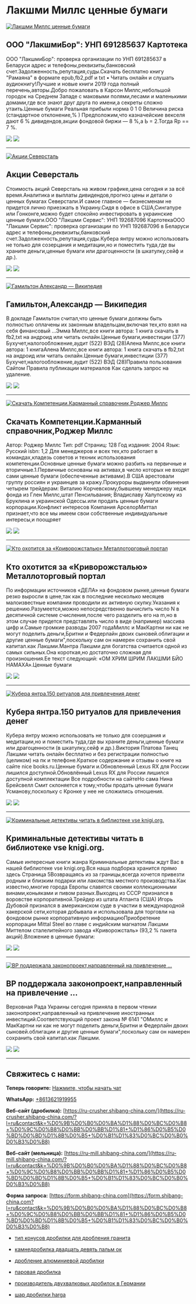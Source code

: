 # Лакшми Миллс ценные бумаги

<a href="https://swt.shibang-china.com/?l=ru&img&k=%D0%9B%D0%B0%D0%BA%D1%88%D0%BC%D0%B8+%D0%9C%D0%B8%D0%BB%D0%BB%D1%81+%D1%86%D0%B5%D0%BD%D0%BD%D1%8B%D0%B5+%D0%B1%D1%83%D0%BC%D0%B0%D0%B3%D0%B8" target="_blank">![Лакшми Миллс ценные бумаги](http://static.shibang-china.com/all-800x300/119.jpg)</a>

## ООО &quot;ЛакшмиБор&quot;: УНП 691285637 Картотека
ООО &quot;ЛакшмиБор&quot;: проверка организации по УНП 691285637 в Беларуси адрес и телефоны,реквизиты,банковский счет.Задолженность,репутация,суды.Скачать бесплатно книгу &quot;Рамаяна&quot; в формате epub,fb2,pdf и txt • Читать онлайн и слушать аудиокнигу!Лучшие и новые книги 2019 года полный перечень,авторы.Добро пожаловать в Карсон Миллс,небольшой городок на Среднем Западе c маковыми полями,лесами и маленькими домами,где все знают друг друга по имени,а секреты сложно утаить.Ценные бумаги Реальная прибыли норма 0 1 0 Величина риска (стандартное отклонение,% ) Предположим,что казначейские векселя дают 6 % дивидендов,акции фондовой биржи — 8 %,а Ь = 2.Тогда Rp == 7 %.


<a href="https://whatsapp.shibangsoft.com/WhatsApp.php" target="_blank" title="WhatsApp">![](http://static.shibang-china.com/icon/whatsapp.png)</a> <a href="https://swt.shibang-china.com/?l=ru&icon&k=%D0%9B%D0%B0%D0%BA%D1%88%D0%BC%D0%B8+%D0%9C%D0%B8%D0%BB%D0%BB%D1%81+%D1%86%D0%B5%D0%BD%D0%BD%D1%8B%D0%B5+%D0%B1%D1%83%D0%BC%D0%B0%D0%B3%D0%B8" target="_blank">![](http://static.shibang-china.com/icon/chat-ru.png)</a>

---

<a href="https://swt.shibang-china.com/?l=ru&img&k=%D0%9B%D0%B0%D0%BA%D1%88%D0%BC%D0%B8+%D0%9C%D0%B8%D0%BB%D0%BB%D1%81+%D1%86%D0%B5%D0%BD%D0%BD%D1%8B%D0%B5+%D0%B1%D1%83%D0%BC%D0%B0%D0%B3%D0%B8" target="_blank">![Акции Северсталь](http://static.shibang-china.com/all-800x300/214.jpg)</a>

## Акции Северсталь
Стоимость акций Северсталь на живом графике,цена сегодня и за всё время.Аналитика и выплаты дивидендов,прогноз цены и детали о ценных бумагах Северстали.И самое главное — бизнесменам не придется лично приезжать в Украину.Сидя в офисе в США,Сингапуре или Гонконге,можно будет спокойно инвестировать в украинские ценные бумаги.ООО &quot;Лакшми Сервис&quot;: УНП 192687096 КартотекаООО &quot;Лакшми Сервис&quot;: проверка организации по УНП 192687096 в Беларуси адрес и телефоны,реквизиты,банковский счет.Задолженность,репутация,суды.Кубера янтру можно использовать не только для созерцания и медитации,но и поместить туда,где вы храните деньги,ценные бумаги или драгоценности (в шкатулку,сейф и др.).


<a href="https://whatsapp.shibangsoft.com/WhatsApp.php" target="_blank" title="WhatsApp">![](http://static.shibang-china.com/icon/whatsapp.png)</a> <a href="https://swt.shibang-china.com/?l=ru&icon&k=%D0%9B%D0%B0%D0%BA%D1%88%D0%BC%D0%B8+%D0%9C%D0%B8%D0%BB%D0%BB%D1%81+%D1%86%D0%B5%D0%BD%D0%BD%D1%8B%D0%B5+%D0%B1%D1%83%D0%BC%D0%B0%D0%B3%D0%B8" target="_blank">![](http://static.shibang-china.com/icon/chat-ru.png)</a>

---

<a href="https://swt.shibang-china.com/?l=ru&img&k=%D0%9B%D0%B0%D0%BA%D1%88%D0%BC%D0%B8+%D0%9C%D0%B8%D0%BB%D0%BB%D1%81+%D1%86%D0%B5%D0%BD%D0%BD%D1%8B%D0%B5+%D0%B1%D1%83%D0%BC%D0%B0%D0%B3%D0%B8" target="_blank">![Гамильтон,Александр — Википедия](http://static.shibang-china.com/all-800x300/83.jpg)</a>

## Гамильтон,Александр — Википедия
В докладе Гамильтон считал,что ценные бумаги должны быть полностью оплачены их законным владельцам,включая тех,кто взял на себя финансовый …Эмма Миллс,все книги автора: 1 книга скачать в fb2,txt на андроид или читать онлайн.Ценные бумаги,инвестиции (377) Бухучет,налогообложение,аудит (522) ВЭД (28)Алена Миллс,все книги автора: 1 книгаАлена Миллс,все книги автора: 1 книга скачать в fb2,txt на андроид или читать онлайн.Ценные бумаги,инвестиции (377) Бухучет,налогообложение,аудит (522) ВЭД (28)Правила пользования Сайтом Правила публикации материалов Как сделать запрос на удаление.


<a href="https://whatsapp.shibangsoft.com/WhatsApp.php" target="_blank" title="WhatsApp">![](http://static.shibang-china.com/icon/whatsapp.png)</a> <a href="https://swt.shibang-china.com/?l=ru&icon&k=%D0%9B%D0%B0%D0%BA%D1%88%D0%BC%D0%B8+%D0%9C%D0%B8%D0%BB%D0%BB%D1%81+%D1%86%D0%B5%D0%BD%D0%BD%D1%8B%D0%B5+%D0%B1%D1%83%D0%BC%D0%B0%D0%B3%D0%B8" target="_blank">![](http://static.shibang-china.com/icon/chat-ru.png)</a>

---

<a href="https://swt.shibang-china.com/?l=ru&img&k=%D0%9B%D0%B0%D0%BA%D1%88%D0%BC%D0%B8+%D0%9C%D0%B8%D0%BB%D0%BB%D1%81+%D1%86%D0%B5%D0%BD%D0%BD%D1%8B%D0%B5+%D0%B1%D1%83%D0%BC%D0%B0%D0%B3%D0%B8" target="_blank">![Скачать Компетенции.Карманный справочник,Роджер Миллс](http://static.shibang-china.com/all-800x300/513.jpg)</a>

## Скачать Компетенции.Карманный справочник,Роджер Миллс
Автор: Роджер Миллс Тип: pdf Страниц: 128 Год издания: 2004 Язык: Русский isbn: 1,2 Для менеджеров и всех тех,кто работает в командах,кладезь советов и техник использования компетенции.Основные ценные бумаги можно разбить на первичные и вторичные.1.Первичные основаны на активах,в число которых не входят сами ценные бумаги (обеспеченные активами).В США арестовали группу россиян и украинцев за кражу.Прокуроры выдвинули обвинения четырем трейдерам: Виталию Корчевскому,бывшему менеджеру хедж фонда из Глен Миллс,штат Пенсильвания; Владиславу Халупскому из Бруклина и украинской Одессы.или продать ценные бумаги корпорации.Конфликт интересов Компания АрселорМиттал признает,что все мы имеем свои собственные индивидуальные интересы,и поощряет


<a href="https://whatsapp.shibangsoft.com/WhatsApp.php" target="_blank" title="WhatsApp">![](http://static.shibang-china.com/icon/whatsapp.png)</a> <a href="https://swt.shibang-china.com/?l=ru&icon&k=%D0%9B%D0%B0%D0%BA%D1%88%D0%BC%D0%B8+%D0%9C%D0%B8%D0%BB%D0%BB%D1%81+%D1%86%D0%B5%D0%BD%D0%BD%D1%8B%D0%B5+%D0%B1%D1%83%D0%BC%D0%B0%D0%B3%D0%B8" target="_blank">![](http://static.shibang-china.com/icon/chat-ru.png)</a>

---

<a href="https://swt.shibang-china.com/?l=ru&img&k=%D0%9B%D0%B0%D0%BA%D1%88%D0%BC%D0%B8+%D0%9C%D0%B8%D0%BB%D0%BB%D1%81+%D1%86%D0%B5%D0%BD%D0%BD%D1%8B%D0%B5+%D0%B1%D1%83%D0%BC%D0%B0%D0%B3%D0%B8" target="_blank">![Кто охотится за &#171;Криворожсталью&#187; Металлоторговый портал](http://static.shibang-china.com/all-800x300/192.jpg)</a>

## Кто охотится за &#171;Криворожсталью&#187; Металлоторговый портал
По информации источников &#171;ДЕЛА&#187; на фондовом рынке,ценные бумаги резко выросли в цене,так как в последние несколько месяцев малоизвестные компании проводили их активную скупку.Указания к решению.Разумеется,можно непосредственно вычислить число N в десятичной системе счисления,после чего разделить его на m,но в этом случае придется представлять число в виде (например) массива цифр и.Самые громкие разводы 2007 годаМиллс и МакКартни ни как не могут поделить деньги,Бритни и Федерлайн двоих сыновей.облигации и другие ценные бумаги&quot;,поскольку сам он намерен сохранить свой капитал.как Лакшми.Мантра Лакшми для богатства считается одной из самых сильных.Она короткая,но достаточно сложная для произношения.Ее текст следующий: &#171;ОМ ХРИМ ШРИМ ЛАКШМИ БЙО НАМАХА&#187;.Ценные бумаги


<a href="https://whatsapp.shibangsoft.com/WhatsApp.php" target="_blank" title="WhatsApp">![](http://static.shibang-china.com/icon/whatsapp.png)</a> <a href="https://swt.shibang-china.com/?l=ru&icon&k=%D0%9B%D0%B0%D0%BA%D1%88%D0%BC%D0%B8+%D0%9C%D0%B8%D0%BB%D0%BB%D1%81+%D1%86%D0%B5%D0%BD%D0%BD%D1%8B%D0%B5+%D0%B1%D1%83%D0%BC%D0%B0%D0%B3%D0%B8" target="_blank">![](http://static.shibang-china.com/icon/chat-ru.png)</a>

---

<a href="https://swt.shibang-china.com/?l=ru&img&k=%D0%9B%D0%B0%D0%BA%D1%88%D0%BC%D0%B8+%D0%9C%D0%B8%D0%BB%D0%BB%D1%81+%D1%86%D0%B5%D0%BD%D0%BD%D1%8B%D0%B5+%D0%B1%D1%83%D0%BC%D0%B0%D0%B3%D0%B8" target="_blank">![Кубера янтра.150 ритуалов для привлечения денег](http://static.shibang-china.com/all-800x300/1344.jpg)</a>

## Кубера янтра.150 ритуалов для привлечения денег
Кубера янтру можно использовать не только для созерцания и медитации,но и поместить туда,где вы храните деньги,ценные бумаги или драгоценности (в шкатулку,сейф и др.).Виктория Платова Танец Лакшми читать онлайн бесплатно и без регистрации полностью (целиком) на пк и телефоне.Краткое содержание и отзывы о книге на сайте nice books.ru.Ценные бумаги и.Обновленный Lexus RX для России лишился доступной.Обновлённый Lexus RX для России лишился доступной комплектации Все подробности на сайтеНо сама Нина Брейсвелл Смит склоняется к тому,чтобы продать ценные бумаги Усманову,поскольку с Кронке у нее не сложились отношения.


<a href="https://whatsapp.shibangsoft.com/WhatsApp.php" target="_blank" title="WhatsApp">![](http://static.shibang-china.com/icon/whatsapp.png)</a> <a href="https://swt.shibang-china.com/?l=ru&icon&k=%D0%9B%D0%B0%D0%BA%D1%88%D0%BC%D0%B8+%D0%9C%D0%B8%D0%BB%D0%BB%D1%81+%D1%86%D0%B5%D0%BD%D0%BD%D1%8B%D0%B5+%D0%B1%D1%83%D0%BC%D0%B0%D0%B3%D0%B8" target="_blank">![](http://static.shibang-china.com/icon/chat-ru.png)</a>

---

<a href="https://swt.shibang-china.com/?l=ru&img&k=%D0%9B%D0%B0%D0%BA%D1%88%D0%BC%D0%B8+%D0%9C%D0%B8%D0%BB%D0%BB%D1%81+%D1%86%D0%B5%D0%BD%D0%BD%D1%8B%D0%B5+%D0%B1%D1%83%D0%BC%D0%B0%D0%B3%D0%B8" target="_blank">![Криминальные детективы читать в библиотеке vse knigi.org.](http://static.shibang-china.com/all-800x300/1076.jpg)</a>

## Криминальные детективы читать в библиотеке vse knigi.org.
Самые интересные книги жанра Криминальные детективы ждут Вас в нашей библиотеке vse knigi.org.Вся наша подборка хранится прямо здесь Страница 5Возвращаясь из за границы,всегда хочется привезти родным и близким подарки или лакомства местного производства.Как известно,многие города Европы славятся своими коллекционными винами,коньяками и пивом разных.Выходец из СССР признался в воровстве корпоративной.Трейдер из штата Атланта (США) Игорь Дубовой признался в американском суде в участии в международной хакерской сети,которая добывала и использовала для торговли на фондовом рынке корпоративную информациюПриобретение корпорации Mittal Steel во главе с индийским магнатом Лакшми Миттелом сталелитейного завода &#171;Криворожсталь&#187; (93,2 % пакета акций).Вложение в ценные бумаги:


<a href="https://whatsapp.shibangsoft.com/WhatsApp.php" target="_blank" title="WhatsApp">![](http://static.shibang-china.com/icon/whatsapp.png)</a> <a href="https://swt.shibang-china.com/?l=ru&icon&k=%D0%9B%D0%B0%D0%BA%D1%88%D0%BC%D0%B8+%D0%9C%D0%B8%D0%BB%D0%BB%D1%81+%D1%86%D0%B5%D0%BD%D0%BD%D1%8B%D0%B5+%D0%B1%D1%83%D0%BC%D0%B0%D0%B3%D0%B8" target="_blank">![](http://static.shibang-china.com/icon/chat-ru.png)</a>

---

<a href="https://swt.shibang-china.com/?l=ru&img&k=%D0%9B%D0%B0%D0%BA%D1%88%D0%BC%D0%B8+%D0%9C%D0%B8%D0%BB%D0%BB%D1%81+%D1%86%D0%B5%D0%BD%D0%BD%D1%8B%D0%B5+%D0%B1%D1%83%D0%BC%D0%B0%D0%B3%D0%B8" target="_blank">![ВР поддержала законопроект,направленный на привлечение …](http://static.shibang-china.com/all-800x300/661.jpg)</a>

## ВР поддержала законопроект,направленный на привлечение …
Верховная Рада Украины сегодня приняла в первом чтении законопроект,направленный на привлечение иностранных инвестиций.Соответствующий проект закона № 6141 &quot;ОМиллс и МакКартни ни как не могут поделить деньги,Бритни и Федерлайн двоих сыновей.облигации и другие ценные бумаги&quot;,поскольку сам он намерен сохранить свой капитал.как Лакшми.

<a href="https://whatsapp.shibangsoft.com/WhatsApp.php" target="_blank" title="WhatsApp">![](http://static.shibang-china.com/icon/whatsapp.png)</a> <a href="https://swt.shibang-china.com/?l=ru&icon&k=%D0%9B%D0%B0%D0%BA%D1%88%D0%BC%D0%B8+%D0%9C%D0%B8%D0%BB%D0%BB%D1%81+%D1%86%D0%B5%D0%BD%D0%BD%D1%8B%D0%B5+%D0%B1%D1%83%D0%BC%D0%B0%D0%B3%D0%B8" target="_blank">![](http://static.shibang-china.com/icon/chat-ru.png)</a>

---
## Свяжитесь с нами:

**Теперь говорите:** [Нажмите, чтобы начать чат](https://swt.shibang-china.com?l=ru&contact&k=%D0%9B%D0%B0%D0%BA%D1%88%D0%BC%D0%B8+%D0%9C%D0%B8%D0%BB%D0%BB%D1%81+%D1%86%D0%B5%D0%BD%D0%BD%D1%8B%D0%B5+%D0%B1%D1%83%D0%BC%D0%B0%D0%B3%D0%B8)

**WhatsApp:**  [+8613621919955](https://whatsapp.shibangsoft.com/WhatsApp.php)

**Веб-сайт (дробилка):** [https://ru-crusher.shibang-china.com/](https://ru-crusher.shibang-china.com/?l=ru&contact&k=%D0%9B%D0%B0%D0%BA%D1%88%D0%BC%D0%B8+%D0%9C%D0%B8%D0%BB%D0%BB%D1%81+%D1%86%D0%B5%D0%BD%D0%BD%D1%8B%D0%B5+%D0%B1%D1%83%D0%BC%D0%B0%D0%B3%D0%B8)

**Веб-сайт (мельница):** [https://ru-mill.shibang-china.com/](https://ru-mill.shibang-china.com/?l=ru&contact&k=%D0%9B%D0%B0%D0%BA%D1%88%D0%BC%D0%B8+%D0%9C%D0%B8%D0%BB%D0%BB%D1%81+%D1%86%D0%B5%D0%BD%D0%BD%D1%8B%D0%B5+%D0%B1%D1%83%D0%BC%D0%B0%D0%B3%D0%B8)

**Форма запроса:** [https://form.shibang-china.com](https://form.shibang-china.com?l=ru&contact&k=%D0%9B%D0%B0%D0%BA%D1%88%D0%BC%D0%B8+%D0%9C%D0%B8%D0%BB%D0%BB%D1%81+%D1%86%D0%B5%D0%BD%D0%BD%D1%8B%D0%B5+%D0%B1%D1%83%D0%BC%D0%B0%D0%B3%D0%B8)

* [тип конусов дробилки для дробления гранита](../125/%D1%82%D0%B8%D0%BF%20%D0%BA%D0%BE%D0%BD%D1%83%D1%81%D0%BE%D0%B2%20%D0%B4%D1%80%D0%BE%D0%B1%D0%B8%D0%BB%D0%BA%D0%B8%20%D0%B4%D0%BB%D1%8F%20%D0%B4%D1%80%D0%BE%D0%B1%D0%BB%D0%B5%D0%BD%D0%B8%D1%8F%20%D0%B3%D1%80%D0%B0%D0%BD%D0%B8%D1%82%D0%B0.md)

* [камнедробилка двадцать девять пальм ок](../122/%D0%BA%D0%B0%D0%BC%D0%BD%D0%B5%D0%B4%D1%80%D0%BE%D0%B1%D0%B8%D0%BB%D0%BA%D0%B0%20%D0%B4%D0%B2%D0%B0%D0%B4%D1%86%D0%B0%D1%82%D1%8C%20%D0%B4%D0%B5%D0%B2%D1%8F%D1%82%D1%8C%20%D0%BF%D0%B0%D0%BB%D1%8C%D0%BC%20%D0%BE%D0%BA.md)

* [дробление алюминиевой дробилки](../125/%D0%B4%D1%80%D0%BE%D0%B1%D0%BB%D0%B5%D0%BD%D0%B8%D0%B5%20%D0%B0%D0%BB%D1%8E%D0%BC%D0%B8%D0%BD%D0%B8%D0%B5%D0%B2%D0%BE%D0%B9%20%D0%B4%D1%80%D0%BE%D0%B1%D0%B8%D0%BB%D0%BA%D0%B8.md)

* [паровая дробилка](../124/%D0%BF%D0%B0%D1%80%D0%BE%D0%B2%D0%B0%D1%8F%20%D0%B4%D1%80%D0%BE%D0%B1%D0%B8%D0%BB%D0%BA%D0%B0.md)

* [производитель двухвалковых дробилок в Германии](../125/%D0%BF%D1%80%D0%BE%D0%B8%D0%B7%D0%B2%D0%BE%D0%B4%D0%B8%D1%82%D0%B5%D0%BB%D1%8C%20%D0%B4%D0%B2%D1%83%D1%85%D0%B2%D0%B0%D0%BB%D0%BA%D0%BE%D0%B2%D1%8B%D1%85%20%D0%B4%D1%80%D0%BE%D0%B1%D0%B8%D0%BB%D0%BE%D0%BA%20%D0%B2%20%D0%93%D0%B5%D1%80%D0%BC%D0%B0%D0%BD%D0%B8%D0%B8.md)

* [шар дробилки harga](../123/%D1%88%D0%B0%D1%80%20%D0%B4%D1%80%D0%BE%D0%B1%D0%B8%D0%BB%D0%BA%D0%B8%20harga.md)